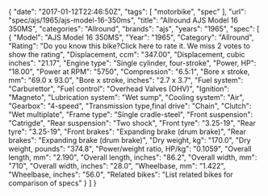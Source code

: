 {
    "date": "2017-01-12T22:46:50Z",
    "tags": [
        "motorbike",
        "spec"
    ],
    "url": "spec\/ajs\/1965\/ajs-model-16-350ms",
    "title": "Allround AJS Model 16 350MS",
    "categories": "Allround",
    "brands": "ajs",
    "years": "1965",
    "spec": [
        {
            "Model": "AJS Model 16 350MS",
            "Year": "1965",
            "Category": "Allround",
            "Rating": "Do you know this bike?Click here to rate it. We miss 2 votes to show the rating",
            "Displacement, ccm": "347.00",
            "Displacement, cubic inches": "21.17",
            "Engine type": "Single cylinder, four-stroke",
            "Power, HP": "18.00",
            "Power at RPM": "5750",
            "Compression": "6.5:1",
            "Bore x stroke, mm": "69.0 x 93.0",
            "Bore x stroke, inches": "2.7 x 3.7",
            "Fuel system": "Carburettor",
            "Fuel control": "Overhead Valves (OHV)",
            "Ignition": "Magneto",
            "Lubrication system": "Wet sump",
            "Cooling system": "Air",
            "Gearbox": "4-speed",
            "Transmission type,final drive": "Chain",
            "Clutch": "Wet multiplate",
            "Frame type": "Single cradle-steel",
            "Front suspension": "Catrigde",
            "Rear suspension": "Two shock",
            "Front tyre": "3.25-19",
            "Rear tyre": "3.25-19",
            "Front brakes": "Expanding brake (drum brake)",
            "Rear brakes": "Expanding brake (drum brake)",
            "Dry weight, kg": "170.0",
            "Dry weight, pounds": "374.8",
            "Power\/weight ratio, HP\/kg": "0.1059",
            "Overall length, mm": "2.190",
            "Overall length, inches": "86.2",
            "Overall width, mm": "710",
            "Overall width, inches": "28.0",
            "Wheelbase, mm": "1.422",
            "Wheelbase, inches": "56.0",
            "Related bikes": "List related bikes for comparison of specs"
        }
    ]
}
